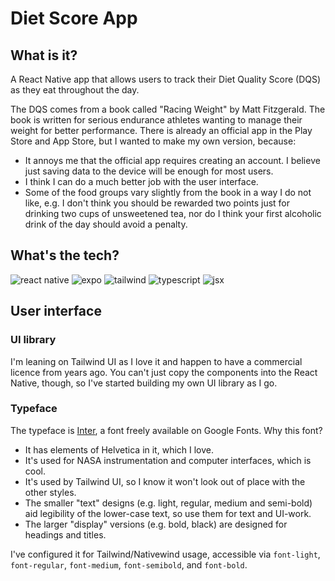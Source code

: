# Diet Score App

## What is it?
A React Native app that allows users to track their Diet Quality Score (DQS) as they eat throughout the day.

The DQS comes from a book called "Racing Weight" by Matt Fitzgerald. The book is written for serious endurance athletes wanting to manage their weight for better performance. There is already an official app in the Play Store and App Store, but I wanted to make my own version, because:

- It annoys me that the official app requires creating an account. I believe just saving data to the device will be enough for most users.
- I think I can do a much better job with the user interface.
- Some of the food groups vary slightly from the book in a way I do not like, e.g. I don't think you should be rewarded two points just for drinking two cups of unsweetened tea, nor do I think your first alcoholic drink of the day should avoid a penalty.

## What's the tech?
![react native](https://img.shields.io/badge/React_Native-brown)
![expo](https://img.shields.io/badge/Expo-brown)
![tailwind](https://img.shields.io/badge/Tailwind/Nativewind-brown)
![typescript](https://img.shields.io/badge/Typescript-blue)
![jsx](https://img.shields.io/badge/JSX-blue)

## User interface

### UI library
I'm leaning on Tailwind UI as I love it and happen to have a commercial licence from years ago. You can't just copy the components into the React Native, though, so I've started building my own UI library as I go.

### Typeface
The typeface is [Inter](https://rsms.me/inter/), a font freely available on Google Fonts. Why this font?
- It has elements of Helvetica in it, which I love.
- It's used for NASA instrumentation and computer interfaces, which is cool.
- It's used by Tailwind UI, so I know it won't look out of place with the other styles.
- The smaller "text" designs (e.g. light, regular, medium and semi-bold) aid legibility of the lower-case text, so use them for text and UI-work.
- The larger "display" versions (e.g. bold, black) are designed for headings and titles. 

I've configured it for Tailwind/Nativewind usage, accessible via `font-light`, `font-regular`, `font-medium`, `font-semibold`, and `font-bold`. 